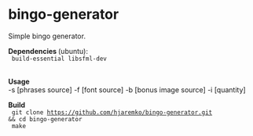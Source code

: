 # bingo-generator
Simple bingo generator.

<b>Dependencies </b>(ubuntu):
<br>
<code>
	build-essential libsfml-dev
</code>
<br>
	
<b>Usage</b>
<br>
-s [phrases source]
-f [font source]
-b [bonus image source]
-i [quantity]

<b>Build</b>
<br>
<code>
	git clone https://github.com/hjaremko/bingo-generator.git && cd bingo-generator 
</code>
<br>
<code>
	make
</code>
<br>
